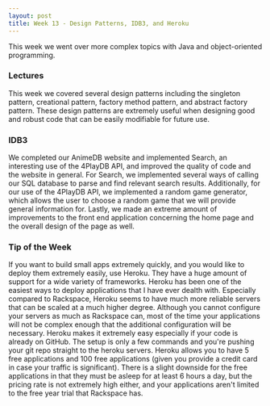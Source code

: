 ```yaml
---
layout: post
title: Week 13 - Design Patterns, IDB3, and Heroku
---
```


This week we went over more complex topics with Java and object-oriented programming.

### Lectures

This week we covered several design patterns including the singleton pattern, creational pattern, factory method pattern, and abstract factory pattern. These design patterns are extremely useful when designing good and robust code that can be easily modifiable for future use.

### IDB3

We completed our AnimeDB website and implemented Search, an interesting use of the 4PlayDB API, and improved the quality of code and the website in general. For Search, we implemented several ways of calling our SQL database to parse and find relevant search results. Additionally, for our use of the 4PlayDB API, we implemented a random game generator, which allows the user to choose a random game that we will provide general information for. Lastly, we made an extreme amount of improvements to the front end application concerning the home page and the overall design of the page as well.

### Tip of the Week

If you want to build small apps extremely quickly, and you would like to deploy them extremely easily, use Heroku. They have a huge amount of support for a wide variety of frameworks. Heroku has been one of the easiest ways to deploy applications that I have ever dealth with. Especially compared to Rackspace, Heroku seems to have much more reliable servers that can be scaled at a much higher degree. Although you cannot configure your servers as much as Rackspace can, most of the time your applications will not be complex enough that the additional configuration will be necessary. Heroku makes it extremely easy especially if your code is already on GitHub. The setup is only a few commands and you're pushing your git repo straight to the heroku servers. Heroku allows you to have 5 free applications and 100 free applications (given you provide a credit card in case your traffic is significant). There is a slight downside for the free applications in that they must be asleep for at least 6 hours a day, but the pricing rate is not extremely high either, and your applications aren't limited to the free year trial that Rackspace has.